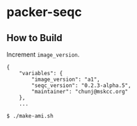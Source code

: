 # packer-seqc

## How to Build

Increment `image_version`.

```
{
    "variables": {
        "image_version": "a1",
        "seqc_version": "0.2.3-alpha.5",
        "maintainer": "chunj@mskcc.org"
    },
    ...
```

```bash
$ ./make-ami.sh
```
